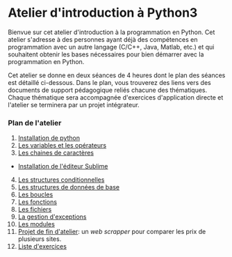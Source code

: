 # Atelier d'introduction à Python3
Bienvue sur cet atelier d'introduction à la programmation en Python. Cet atelier s'adresse à des personnes ayant déjà des compétences en programmation avec un autre langage (C/C++, Java, Matlab, etc.) et qui souhaitent obtenir les bases nécessaires pour bien démarrer avec la programmation en Python.

Cet atelier se donne en deux séances de 4 heures dont le plan des séances est détaillé ci-dessous. Dans le plan, vous trouverez des liens vers des documents de support pédagogique reliés chacune des thématiques. Chaque thématique sera accompagnée d'exercices d'application directe et l'atelier se terminera par un projet intégrateur.  

### Plan de l'atelier

1. [Installation de python](./docs/0_Installation.md)
2. [Les variables et les opérateurs](./docs/2_Variables.md)
3. [Les chaines de caractères](./docs/3_Chaines_caracteres.md)
* [Installation de l'éditeur Sublime](./docs/0-1_Installation_sublime.md)
4. [Les structures conditionnelles](./docs/4_StructuresConditionnelles.md)
5. [Les structures de données de base](./docs/5_StructuresDeDonnees.md)
6. [Les boucles](./docs/6_Boucles.md)
7. [Les fonctions](./docs/7_Fonctions.md)
8. [Les fichiers](./docs/8_Fichiers.md)
9. [La gestion d'exceptions](./docs/9_Exceptions.md)
10. [Les modules](./docs/10_Modules.md)
11. [Projet de fin d'atelier](./docs/11_Projet.md): un *web scrapper* pour comparer les prix de plusieurs sites.
99. [Liste d'exercices](./docs/Exercices.md)

